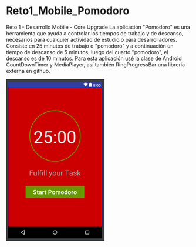 # Reto1_Mobile_Pomodoro
Reto 1 - Desarrollo Mobile - Core Upgrade
La aplicación "Pomodoro" es una herramienta que ayuda a controlar los tiempos de trabajo y de descanso, necesarios para cualquier actividad de estudio o para desarrolladores. Consiste en 25 minutos de trabajo o "pomodoro" y a continuación un tiempo de descanso de 5 minutos, luego del cuarto "pomodoro", el descanso es de 10 minutos.
Para esta aplicación usé la clase de Android CountDownTimer y MediaPlayer, así también RingProgressBar una libreria externa en github.


![Pomodoro_Android](Captura_pomodoro.PNG)
